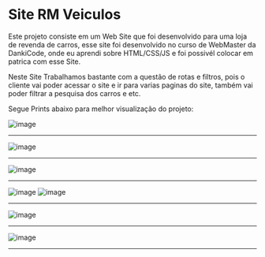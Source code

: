 # Site RM Veiculos


Este projeto consiste em um Web Site que foi desenvolvido para uma loja de revenda de carros, esse site foi desenvolvido no curso de WebMaster da DankiCode, onde eu aprendi sobre HTML/CSS/JS e foi possivél colocar em patrica com esse Site.

Neste Site Trabalhamos bastante com a questão de rotas e filtros, pois o cliente vai poder acessar o site e ir para varias paginas do site, também vai poder filtrar a pesquisa dos carros e etc.

Segue Prints abaixo para melhor visualização do projeto:


![image](https://user-images.githubusercontent.com/65768376/128435488-54c96ddb-972d-4e42-9f81-95affbb236da.png)
**********************************
![image](https://user-images.githubusercontent.com/65768376/128435529-847b622a-9f0c-4e00-b290-97ab37845cf0.png)
**********************************
![image](https://user-images.githubusercontent.com/65768376/128435589-dc4827f9-a6da-4f46-9da0-30323ffe04d5.png)
**********************************
![image](https://user-images.githubusercontent.com/65768376/128435623-1ffbc550-a376-466f-85c4-75cc0b5b4f45.png)
![image](https://user-images.githubusercontent.com/65768376/128435698-ab3b67c5-cad1-453f-8020-6038b375d571.png)
**********************************
![image](https://user-images.githubusercontent.com/65768376/128435746-718f4011-49f0-4035-b86b-bce20e44adcd.png)
**********************************
![image](https://user-images.githubusercontent.com/65768376/128435782-fb7d1ff1-2a5c-4572-8c56-9351b546cbbb.png)
**********************************
